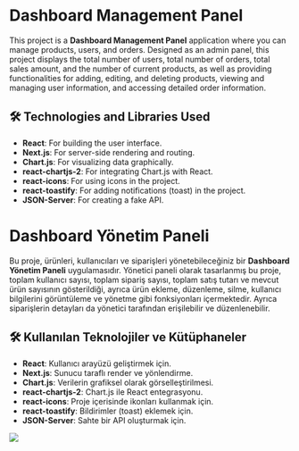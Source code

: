 # Dashboard Management Panel

This project is a **Dashboard Management Panel** application where you can manage products, users, and orders. Designed as an admin panel, this project displays the total number of users, total number of orders, total sales amount, and the number of current products, as well as providing functionalities for adding, editing, and deleting products, viewing and managing user information, and accessing detailed order information.

## 🛠️ Technologies and Libraries Used

- **React**: For building the user interface.
- **Next.js**: For server-side rendering and routing.
- **Chart.js**: For visualizing data graphically.
- **react-chartjs-2**: For integrating Chart.js with React.
- **react-icons**: For using icons in the project.
- **react-toastify**: For adding notifications (toast) in the project.
- **JSON-Server**: For creating a fake API.


# Dashboard Yönetim Paneli

Bu proje, ürünleri, kullanıcıları ve siparişleri yönetebileceğiniz bir **Dashboard Yönetim Paneli** uygulamasıdır. Yönetici paneli olarak tasarlanmış bu proje, toplam kullanıcı sayısı, toplam sipariş sayısı, toplam satış tutarı ve mevcut ürün sayısının gösterildiği, ayrıca ürün ekleme, düzenleme, silme, kullanıcı bilgilerini görüntüleme ve yönetme gibi fonksiyonları içermektedir. Ayrıca siparişlerin detayları da yönetici tarafından erişilebilir ve düzenlenebilir.

## 🛠️ Kullanılan Teknolojiler ve Kütüphaneler

- **React**: Kullanıcı arayüzü geliştirmek için.
- **Next.js**: Sunucu taraflı render ve yönlendirme.
- **Chart.js**: Verilerin grafiksel olarak görselleştirilmesi.
- **react-chartjs-2**: Chart.js ile React entegrasyonu.
- **react-icons**: Proje içerisinde ikonları kullanmak için.
- **react-toastify**: Bildirimler (toast) eklemek için.
- **JSON-Server**: Sahte bir API oluşturmak için.

![](https://github.com/Rasime-Dumlupunar/Nextjs-dashboard/blob/main/dashboard.gif)
